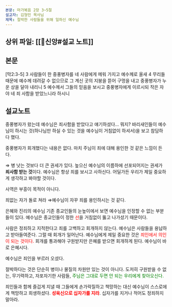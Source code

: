 ```yaml
---
본문: 마가복음 2장 3~5절
설교자: 김형민 목사님
제목: 절박한 사람들을 위해 일하신 예수님
---
```

## 상위 파일: [[🧭신앙#설교 노트]]

## 본문
[막2:3-5]
3 사람들이 한 중풍병자를 네 사람에게 메워 가지고 예수께로 올새
4 무리들 때문에 예수께 데려갈 수 없으므로 그 계신 곳의 지붕을 뜯어 구멍을 내고 중풍병자가 누운 상을 달아 내리니
5 예수께서 그들의 믿음을 보시고 중풍병자에게 이르시되 작은 자야 네 죄 사함을 받았느니라 하시니

## 설교노트
중풍병자가 왔는데 예수님은 죄사함을 받았다고 얘기하셨다... 뭐지?
바리새인들이 예수님이 하시는 것(하나님만 하실 수 있는 것을 예수님이 거침없이 하셔서)을 보고 참담하다 했다. 

중풍병자가 회개했다는 내용은 없다. 마치 주님이 죄에 대해 용인한 것 같은 느낌이 든다.

⇒ 병 낫는 것보다 더 큰 권세가 있다.
높으신 예수님의 이름하에 선포되어지는 권세가 **죄사함 받는 것**이다.
예수님은 항상 죄를 보시고 사하신다.
어딜가든 우리가 제일 중요하게 생각하고 봐야할 것이다.

사역은 부흥이 목적이 아니다.

죄없는 자가 돌로 쳐라
⇒예수님이 자꾸 죄를 용인하시는 것 같다.

은혜와 진리의 예수님
기존 종교인들의 눈높이에서 보면 예수님을 인정할 수 없는 부분들이 있다.
예수님은 종교인들이 정한 <span style="color:red">선</span>을 거침없이 뚫고 나가셨기 때문이다.

사람은 정죄하고 지적한다고 죄를 고백하고 회개하지 않는다.
예수님은 사람들을 용납하고 받아들여준다. 그럴 때 회개가 일어난다.
예수님에게 제일 중요한 것은 <span style="color:red">죄인에서 의인이 되는 것이다.</span>
회개를 통과해야 구원받지만 은혜를 받으면 회개하게 된다.
예수님이 바로 은혜시다.

예수님은 죄인을 부르러 오셨다.

절박하다는 것은 단순히 병이나 물질의 차원만 있는 것이 아니다.
도저히 구원받을 수 없는, 무기력하고, 자포자기한 사람들, <span style="color:green">주님은 그대로 두면 안 되는 우리에게 찾아오신다.</span>

죄인들과 함께 즐겁게 지낼 때 그들에게 손가락질하고 책망하는 대신 예수님이 스스로에게 책망하고 희생하셨다.
<span style="color:red; font-weight: bold">성육신으로 십자가를 지라</span>.
십자가를 지거나 적어도 정죄하지 말아라.